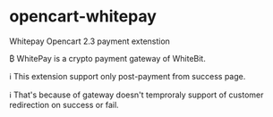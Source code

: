 # opencart-whitepay
Whitepay Opencart 2.3 payment extenstion

₿ WhitePay is a crypto payment gateway of WhiteBit.

ℹ️ This extension support only post-payment from success page.

ℹ️ That's because of gateway doesn't temproraly support of customer redirection on success or fail.
